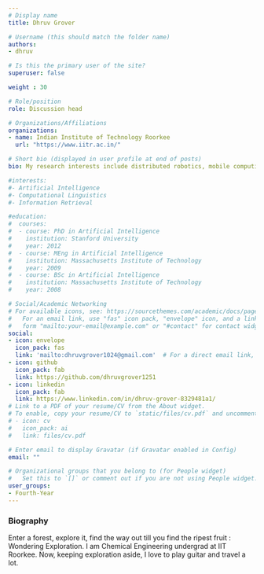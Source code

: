 ```yaml
---
# Display name
title: Dhruv Grover

# Username (this should match the folder name)
authors:
- dhruv

# Is this the primary user of the site?
superuser: false

weight : 30

# Role/position
role: Discussion head

# Organizations/Affiliations
organizations:
- name: Indian Institute of Technology Roorkee
  url: "https://www.iitr.ac.in/"

# Short bio (displayed in user profile at end of posts)
bio: My research interests include distributed robotics, mobile computing and programmable matter.

#interests:
#- Artificial Intelligence
#- Computational Linguistics
#- Information Retrieval

#education:
#  courses:
#  - course: PhD in Artificial Intelligence
#    institution: Stanford University
#    year: 2012
#  - course: MEng in Artificial Intelligence
#    institution: Massachusetts Institute of Technology
#    year: 2009
#  - course: BSc in Artificial Intelligence
#    institution: Massachusetts Institute of Technology
#    year: 2008

# Social/Academic Networking
# For available icons, see: https://sourcethemes.com/academic/docs/page-builder/#icons
#   For an email link, use "fas" icon pack, "envelope" icon, and a link in the
#   form "mailto:your-email@example.com" or "#contact" for contact widget.
social:
- icon: envelope
  icon_pack: fas
  link: 'mailto:dhruvgrover1024@gmail.com'  # For a direct email link, use "mailto:test@example.org".
- icon: github
  icon_pack: fab
  link: https://github.com/dhruvgrover1251
- icon: linkedin
  icon_pack: fab
  link: https://www.linkedin.com/in/dhruv-grover-8329481a1/
# Link to a PDF of your resume/CV from the About widget.
# To enable, copy your resume/CV to `static/files/cv.pdf` and uncomment the lines below.
# - icon: cv
#   icon_pack: ai
#   link: files/cv.pdf

# Enter email to display Gravatar (if Gravatar enabled in Config)
email: ""

# Organizational groups that you belong to (for People widget)
#   Set this to `[]` or comment out if you are not using People widget.
user_groups:
- Fourth-Year
---
```


### Biography

Enter a forest, explore it, find the way out till you find the ripest fruit : Wondering Exploration.          I am Chemical Engineering undergrad at IIT Roorkee. Now, keeping exploration aside, I love to play guitar and travel a lot.

